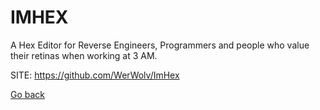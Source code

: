 # IMHEX
 
 A Hex Editor for Reverse Engineers, Programmers and people 
 who value their retinas when working at 3 AM.
 
 SITE: https://github.com/WerWolv/ImHex

 [Go back](https://portable-linux-apps.github.io/apps.html)
